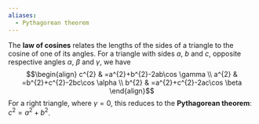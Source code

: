 ```yaml
---
aliases:
  - Pythagorean theorem
---
```

The **law of cosines** relates the lengths of the sides of a triangle to the cosine of one of its angles. For a triangle with sides $a$, $b$ and $c$, opposite respective angles $\alpha$, $\beta$ and $\gamma$, we have
$$\begin{align}
c^{2} & =a^{2}+b^{2}-2ab\cos \gamma \\
a^{2} & =b^{2}+c^{2}-2bc\cos \alpha \\
b^{2} & =a^{2}+c^{2}-2ac\cos \beta
\end{align}$$
For a right triangle, where $\gamma=0$, this reduces to the **Pythagorean theorem**: $c^{2}=a^{2}+b^{2}$.